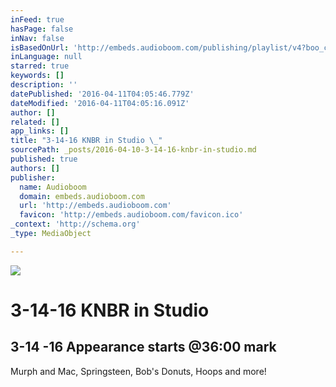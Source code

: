 ```yaml
---
inFeed: true
hasPage: false
inNav: false
isBasedOnUrl: 'http://embeds.audioboom.com/publishing/playlist/v4?boo_content_type=channel&data_for_content_type=3273562&image_option=small&link_color=%2358d1eb&player_theme=light&show_title=true&src=https%3A%2F%2Fapi.audioboom.com%2Fchannels%2F3273562%2Faudio_clips%3Finclude_child_channels%3D1&max_height=500#3-14%20Total%20Recall,%20Mike%20Krukow,%20Kerry%20Keating'
inLanguage: null
starred: true
keywords: []
description: ''
datePublished: '2016-04-11T04:05:46.779Z'
dateModified: '2016-04-11T04:05:16.091Z'
author: []
related: []
app_links: []
title: "3-14-16 KNBR in Studio \_"
sourcePath: _posts/2016-04-10-3-14-16-knbr-in-studio.md
published: true
authors: []
publisher:
  name: Audioboom
  domain: embeds.audioboom.com
  url: 'http://embeds.audioboom.com'
  favicon: 'http://embeds.audioboom.com/favicon.ico'
_context: 'http://schema.org'
_type: MediaObject

---
```

![](https://s3-us-west-2.amazonaws.com/the-grid-img/p/c56e99248ef90aec46b1a195698c1fd6d04000c8.jpg)

# 3-14-16 KNBR in Studio  

<article style=""><h1>3-14 -16 Appearance starts @36:00 mark</h1><p>Murph and Mac, Springsteen, Bob's Donuts, Hoops and more!</p></article>